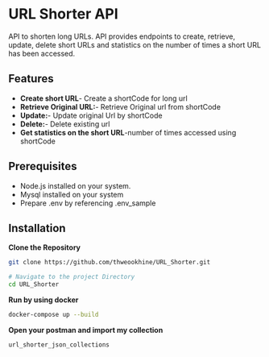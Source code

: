 # URL Shorter API

API to shorten long URLs. API provides endpoints to create, retrieve, update, delete short URLs and statistics on the number of times a short URL has been accessed.

## Features

- **Create short URL**-  Create a shortCode for long url
- **Retrieve Original URL:**- Retrieve Original url from shortCode
- **Update:**- Update original Url by shortCode
- **Delete:**- Delete existing url
- **Get statistics on the short URL**-number of times accessed using shortCode

## Prerequisites

- Node.js installed on your system.
- Mysql installed on your system
- Prepare .env by referencing .env_sample

## Installation

**Clone the Repository**

```bash
git clone https://github.com/thweookhine/URL_Shorter.git

# Navigate to the project Directory
cd URL_Shorter

```
**Run by using docker**
```bash
docker-compose up --build
```

**Open your postman and import my collection**
```bash
url_shorter_json_collections
```
